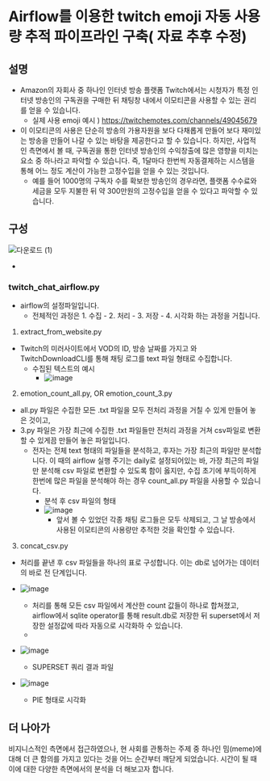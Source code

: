 # Airflow를 이용한 twitch emoji 자동 사용량 추적 파이프라인 구축( 자료 추후 수정) 

## 설명

- Amazon의 자회사 중 하나인 인터넷 방송 플랫폼 Twitch에서는 시청자가 특정 인터넷 방송인의 구독권을 구매한 뒤 채팅창 내에서 이모티콘을 사용할 수 있는 권리를 얻을 수 있습니다. 
  - 실제 사용 emoji 예시 ) https://twitchemotes.com/channels/49045679
- 이 이모티콘의 사용은 단순히 방송의 가용자원을 보다 다채롭게 만들어 보다 재미있는 방송을 만들어 나갈 수 있는 바탕을 제공한다고 할 수 있습니다. 하지만, 사업적인 측면에서 볼 때, 구독권을 통한 인터넷 방송인의 수익창출에 많은 영향을 미치는 요소 중 하나라고 파악할 수 있습니다. 즉, 1달마다 한번씩 자동결제하는 시스템을 통해 어느 정도 계산이 가능한 고정수입을 얻을 수 있는 것입니다.
  - 예를 들어 1000명의 구독자 수를 확보한 방송인의 경우라면, 플랫폼 수수료와 세금을 모두 지불한 뒤 약 300만원의 고정수입을 얻을 수 있다고 파악할 수 있습니다.


  
## 구성
  
  ![다운로드 (1)](https://user-images.githubusercontent.com/76681523/163663999-a1ee034e-b85b-4af4-af0a-5ecc0bb1c0eb.jpg)

- 


### twitch_chat_airflow.py
- airflow의 설정파일입니다.
  - 전체적인 과정은 1. 수집 - 2. 처리 - 3. 저장 - 4. 시각화 하는 과정을 거칩니다. 

1. extract_from_website.py
- Twitch의 미러사이트에서 VOD의 ID, 방송 날짜를 가지고 와 TwitchDownloadCLI를 통해 채팅 로그를 text 파일 형태로 수집합니다.
  - 수집된 텍스트의 예시
    - ![image](https://user-images.githubusercontent.com/76681523/165242664-fafa1b0e-d041-454e-bf9c-ba7981b16d40.png)
  
2. emotion_count_all.py, OR emotion_count_3.py
- all.py 파일은 수집한 모든 .txt 파일을 모두 전처리 과정을 거칠 수 있게 만들어 놓은 것이고,
- 3.py 파일은 가장 최근에 수집한 .txt 파일들만 전처리 과정을 거쳐 csv파일로 변환할 수 있게끔 만들어 놓은 파일입니다.
  - 전자는 전체 text 형태의 파일들을 분석하고, 후자는 가장 최근의 파일만 분석합니다. 이 때의 airflow 실행 주기는 daily로 설정되어있는 바, 가장 최근의 파일만 분석해 csv 파일로 변환할 수 있도록 함이 옳지만, 수집 초기에 부득이하게 한번에 많은 파일을 분석해야 하는 경우 count_all.py 파일을 사용할 수 있습니다. 
    - 분석 후 csv 파일의 형태
    - ![image](https://user-images.githubusercontent.com/76681523/165243274-c45f0314-8675-411c-bced-41e72ca293d5.png)
      - 앞서 볼 수 있었던 각종 채팅 로그들은 모두 삭제되고, 그 날 방송에서 사용된 이모티콘의 사용량만 추적한 것을 확인할 수 있습니다. 
3. concat_csv.py
- 처리를 끝낸 후 csv 파일들을 하나의 표로 구성합니다. 이는 db로 넘어가는 데이터의 바로 전 단계입니다.
- ![image](https://user-images.githubusercontent.com/76681523/165245860-7e393858-fb95-4afc-be59-f36b72adeac9.png)
  - 처리를 통해 모든 csv 파일에서 계산한 count 값들이 하나로 합쳐졌고, airflow에서  sqlite operator를 통해 result.db로 저장한 뒤 superset에서 저장한 설정값에 따라 자동으로 시각화하 수 있습니다. 
  - 

- ![image](https://user-images.githubusercontent.com/76681523/165246210-593f6b7c-8b36-41fd-a967-e40509fcb030.png) 
  - SUPERSET 쿼리 결과 파일
- ![image](https://user-images.githubusercontent.com/76681523/165255978-78fa6db7-ac05-47ab-8481-0f6f1a084fc4.png)
  - PIE 형태로 시각화   




## 더 나아가

비지니스적인 측면에서 접근하였으나, 현 사회를 관통하는 주제 중 하나인 밈(meme)에 대해 더 큰 함의를 가지고 있다는 것을 어느 순간부터 깨닫게 되었습니다. 시간이 될 때 이에 대한 다양한 측면에서의 분석을 더 해보고자 합니다. 
